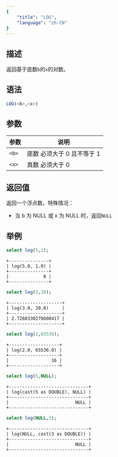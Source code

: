 ```yaml
---
{
    "title": "LOG",
    "language": "zh-CN"
}
---
```


<!-- 
Licensed to the Apache Software Foundation (ASF) under one
or more contributor license agreements.  See the NOTICE file
distributed with this work for additional information
regarding copyright ownership.  The ASF licenses this file
to you under the Apache License, Version 2.0 (the
"License"); you may not use this file except in compliance
with the License.  You may obtain a copy of the License at
  http://www.apache.org/licenses/LICENSE-2.0
Unless required by applicable law or agreed to in writing,
software distributed under the License is distributed on an
"AS IS" BASIS, WITHOUT WARRANTIES OR CONDITIONS OF ANY
KIND, either express or implied.  See the License for the
specific language governing permissions and limitations
under the License.
-->

## 描述

返回基于底数`b`的`x`的对数。

## 语法

```sql
LOG(<b>,<x>)
```

## 参数

| 参数    | 说明 |
|-------| -- |
| `<b>` | 底数 必须大于 0 且不等于 1 |
| `<x>` | 真数 必须大于 0         |

## 返回值

返回一个浮点数。特殊情况：

- 当 b 为 NULL 或 x 为 NULL 时，返回`NULL`

## 举例

```sql
select log(5,1);
```

```text
+---------------+
| log(5.0, 1.0) |
+---------------+
|             0 |
+---------------+
```

```sql
select log(3,20);
```

```text
+--------------------+
| log(3.0, 20.0)     |
+--------------------+
| 2.7268330278608417 |
+--------------------+
```

```sql
select log(2,65536);
```

```text
+-------------------+
| log(2.0, 65536.0) |
+-------------------+
|                16 |
+-------------------+
```

```sql
select log(5,NULL);
```

```text
+------------------------------+
| log(cast(5 as DOUBLE), NULL) |
+------------------------------+
|                         NULL |
+------------------------------+
```

```sql
select log(NULL,3);
```

```text
+------------------------------+
| log(NULL, cast(3 as DOUBLE)) |
+------------------------------+
|                         NULL |
+------------------------------+
```